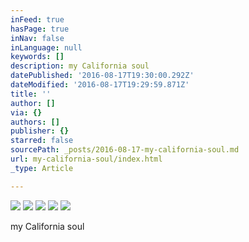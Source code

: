 ```yaml
---
inFeed: true
hasPage: true
inNav: false
inLanguage: null
keywords: []
description: my California soul
datePublished: '2016-08-17T19:30:00.292Z'
dateModified: '2016-08-17T19:29:59.871Z'
title: ''
author: []
via: {}
authors: []
publisher: {}
starred: false
sourcePath: _posts/2016-08-17-my-california-soul.md
url: my-california-soul/index.html
_type: Article

---
```

![](https://the-grid-user-content.s3-us-west-2.amazonaws.com/bfd02135-70ea-4cee-b756-dad4914dd2b6.jpg)
![](https://the-grid-user-content.s3-us-west-2.amazonaws.com/57b1f32d-37d4-4a46-8949-2db3f8125b80.jpg)
![](https://the-grid-user-content.s3-us-west-2.amazonaws.com/9f0abc06-3940-4469-a33e-c478ce4fe319.jpg)
![](https://the-grid-user-content.s3-us-west-2.amazonaws.com/d897af46-3a14-4856-aa35-1cc0519f9cf7.jpg)
![](https://the-grid-user-content.s3-us-west-2.amazonaws.com/00940ba5-53c9-4fa6-9687-f572f9e25974.jpg)

my California soul